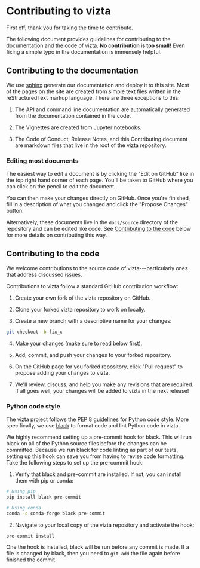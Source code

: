 # Contributing to vizta

First off, thank you for taking the time to contribute.

The following document provides guidelines for contributing to the
documentation and the code of vizta. **No contribution is too small!** Even
fixing a simple typo in the documentation is immensely helpful.


## Contributing to the documentation

We use [sphinx](https://www.sphinx-doc.org/en/master/) generate our
documentation and deploy it to this site. Most of the pages on the site are
created from simple text files written in the reStructuredText markup language.
There are three exceptions to this:

1. The API and command line documentation are automatically generated from the
   documentation contained in the code.

2. The Vignettes are created from Jupyter notebooks.

3. The Code of Conduct, Release Notes, and this Contributing document are 
   markdown files that live in the root of the vizta repository.

### Editing most documents

The easiest way to edit a document is by clicking the "Edit on GitHub" like in
the top right hand corner of each page. You'll be taken to GitHub where
you can click on the pencil to edit the document.

You can then make your changes directly on GitHub. Once you're finished, fill
in a description of what you changed and click the "Propose Changes" button.

Alternatively, these documents live in the `docs/source` directory of the
repository and can be edited like code. See [Contributing to the
code](#contributing-to-the-code) below for more details on contributing this
way.


## Contributing to the code

We welcome contributions to the source code of vizta---particularly 
ones that address discussed [issues](https://github.com/TalusBio/vizta/issues).

Contributions to vizta follow a standard GitHub contribution workflow:

1. Create your own fork of the vizta repository on GitHub.

2. Clone your forked vizta repository to work on locally.

3. Create a new branch with a descriptive name for your changes:

```bash
git checkout -b fix_x
```

4. Make your changes (make sure to read below first).

5. Add, commit, and push your changes to your forked repository.

6. On the GitHub page for you forked repository, click "Pull request" to propose
   adding your changes to vizta.

7. We'll review, discuss, and help you make any revisions that are required. If
   all goes well, your changes will be added to vizta
   in the next release!


### Python code style

The vizta project follows the [PEP 8
guidelines](https://www.python.org/dev/peps/pep-0008/) for Python code style.
More specifically, we use [black](https://black.readthedocs.io/en/stable/) to
format code and lint Python code in vizta.

We highly recommend setting up a pre-commit hook for black. This will run black
on all of the Python source files before the changes can be committed. Because
we run black for code linting as part of our tests, setting up this hook can
save you from having to revise code formatting. Take the following steps to set
up the pre-commit hook:

1. Verify that black and pre-commit are installed. If not, you can install them
   with pip or conda:

```bash
# Using pip
pip install black pre-commit

# Using conda
conda -c conda-forge black pre-commit
```

2. Navigate to your local copy of the vizta repository and activate the hook:
```bash
pre-commit install
```

One the hook is installed, black will be run before any commit is made. If a
file is changed by black, then you need to `git add` the file again before
finished the commit.

